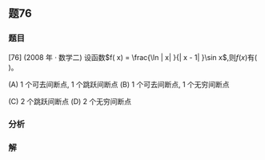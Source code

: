## 题76
### 题目
[76] (2008 年 · 数学二) 设函数$f( x)  = \frac{\ln | x| }{| x - 1| }\sin x$,则$f( x)$有(   )。

(A) 1 个可去间断点, 1 个跳跃间断点 (B) 1 个可去间断点, 1 个无穷间断点

(C) 2 个跳跃间断点 (D) 2 个无穷间断点 
### 分析

### 解